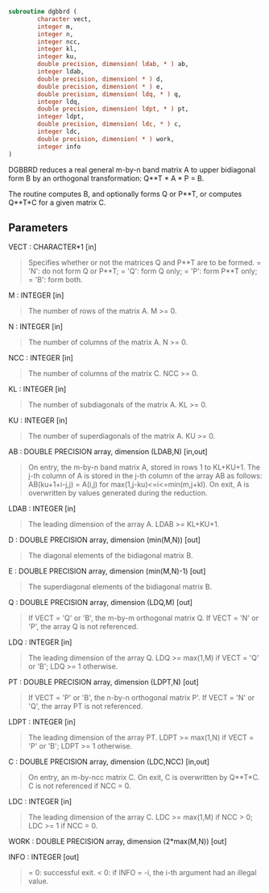```fortran
subroutine dgbbrd (
        character vect,
        integer m,
        integer n,
        integer ncc,
        integer kl,
        integer ku,
        double precision, dimension( ldab, * ) ab,
        integer ldab,
        double precision, dimension( * ) d,
        double precision, dimension( * ) e,
        double precision, dimension( ldq, * ) q,
        integer ldq,
        double precision, dimension( ldpt, * ) pt,
        integer ldpt,
        double precision, dimension( ldc, * ) c,
        integer ldc,
        double precision, dimension( * ) work,
        integer info
)
```

DGBBRD reduces a real general m-by-n band matrix A to upper
bidiagonal form B by an orthogonal transformation: Q\*\*T \* A \* P = B.

The routine computes B, and optionally forms Q or P\*\*T, or computes
Q\*\*T\*C for a given matrix C.

## Parameters
VECT : CHARACTER\*1 [in]
> Specifies whether or not the matrices Q and P\*\*T are to be
> formed.
> = 'N': do not form Q or P\*\*T;
> = 'Q': form Q only;
> = 'P': form P\*\*T only;
> = 'B': form both.

M : INTEGER [in]
> The number of rows of the matrix A.  M >= 0.

N : INTEGER [in]
> The number of columns of the matrix A.  N >= 0.

NCC : INTEGER [in]
> The number of columns of the matrix C.  NCC >= 0.

KL : INTEGER [in]
> The number of subdiagonals of the matrix A. KL >= 0.

KU : INTEGER [in]
> The number of superdiagonals of the matrix A. KU >= 0.

AB : DOUBLE PRECISION array, dimension (LDAB,N) [in,out]
> On entry, the m-by-n band matrix A, stored in rows 1 to
> KL+KU+1. The j-th column of A is stored in the j-th column of
> the array AB as follows:
> AB(ku+1+i-j,j) = A(i,j) for max(1,j-ku)<=i<=min(m,j+kl).
> On exit, A is overwritten by values generated during the
> reduction.

LDAB : INTEGER [in]
> The leading dimension of the array A. LDAB >= KL+KU+1.

D : DOUBLE PRECISION array, dimension (min(M,N)) [out]
> The diagonal elements of the bidiagonal matrix B.

E : DOUBLE PRECISION array, dimension (min(M,N)-1) [out]
> The superdiagonal elements of the bidiagonal matrix B.

Q : DOUBLE PRECISION array, dimension (LDQ,M) [out]
> If VECT = 'Q' or 'B', the m-by-m orthogonal matrix Q.
> If VECT = 'N' or 'P', the array Q is not referenced.

LDQ : INTEGER [in]
> The leading dimension of the array Q.
> LDQ >= max(1,M) if VECT = 'Q' or 'B'; LDQ >= 1 otherwise.

PT : DOUBLE PRECISION array, dimension (LDPT,N) [out]
> If VECT = 'P' or 'B', the n-by-n orthogonal matrix P'.
> If VECT = 'N' or 'Q', the array PT is not referenced.

LDPT : INTEGER [in]
> The leading dimension of the array PT.
> LDPT >= max(1,N) if VECT = 'P' or 'B'; LDPT >= 1 otherwise.

C : DOUBLE PRECISION array, dimension (LDC,NCC) [in,out]
> On entry, an m-by-ncc matrix C.
> On exit, C is overwritten by Q\*\*T\*C.
> C is not referenced if NCC = 0.

LDC : INTEGER [in]
> The leading dimension of the array C.
> LDC >= max(1,M) if NCC > 0; LDC >= 1 if NCC = 0.

WORK : DOUBLE PRECISION array, dimension (2\*max(M,N)) [out]

INFO : INTEGER [out]
> = 0:  successful exit.
> < 0:  if INFO = -i, the i-th argument had an illegal value.
